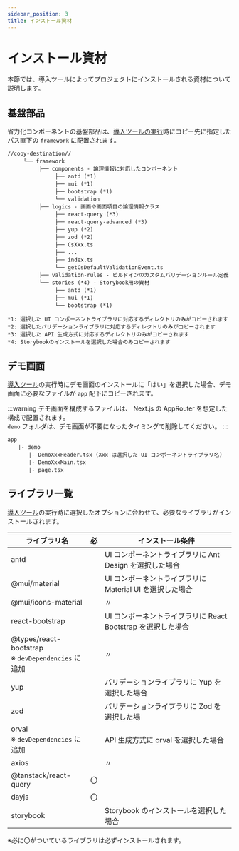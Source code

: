 ```yaml
---
sidebar_position: 3
title: インストール資材
---
```


# インストール資材

本節では、導入ツールによってプロジェクトにインストールされる資材について説明します。

## 基盤部品

省力化コンポーネントの基盤部品は、[導入ツールの実行](./introduction-tool.md)時にコピー先に指定したパス直下の `framework` に配置されます。

```
//copy-destination//
　　　└── framework
　　　　　　├── components - 論理情報に対応したコンポーネント
　　　　　　　　　├── antd (*1)
　　　　　　　　　├── mui (*1)
　　　　　　　　　├── bootstrap (*1)
　　　　　　　　　└── validation
　　　　　　├── logics - 画面や画面項目の論理情報クラス
　　　　　　　　　├── react-query (*3)
　　　　　　　　　├── react-query-advanced (*3)
　　　　　　　　　├── yup (*2)
　　　　　　　　　├── zod (*2)　　　　　　
　　　　　　　　　├── CsXxx.ts
　　　　　　　　　├── ...
　　　　　　　　　├── index.ts
　　　　　　　　　└── getCsDefaultValidationEvent.ts
　　　　　　├── validation-rules - ビルドインのカスタムバリデーションルール定義
　　　　　　└── stories (*4) - Storybook用の資材
　　　　　　　　　├── antd (*1)
　　　　　　　　　├── mui (*1)
　　　　　　　　　└── bootstrap (*1)

*1: 選択した UI コンポーネントライブラリに対応するディレクトリのみがコピーされます
*2: 選択したバリデーションライブラリに対応するディレクトリのみがコピーされます
*3: 選択した API 生成方式に対応するディレクトリのみがコピーされます
*4: Storybookのインストールを選択した場合のみコピーされます
```

## デモ画面

[導入ツール](./introduction-tool.md)の実行時にデモ画面のインストールに「はい」を選択した場合、デモ画面に必要なファイルが `app` 配下にコピーされます。

:::warning
デモ画面を構成するファイルは、 Next.js の AppRouter を想定した構成で配置されます。  
`demo` フォルダは、デモ画面が不要になったタイミングで削除してください。
:::

```
app
　　|- demo
　　　　|- DemoXxxHeader.tsx (Xxx は選択した UI コンポーネントライブラリ名)
　　　　|- DemoXxxMain.tsx
　　　　|- page.tsx
```

## ライブラリ一覧

[導入ツール](./introduction-tool.md)の実行時に選択したオプションに合わせて、必要なライブラリがインストールされます。

| ライブラリ名                                             | 必  | インストール条件                                             |
| -------------------------------------------------------- | --- | ------------------------------------------------------------ |
| antd                                                     |     | UI コンポーネントライブラリに Ant Design を選択した場合      |
| @mui/material                                            |     | UI コンポーネントライブラリに Material UI を選択した場合     |
| @mui/icons-material                                      |     | 〃                                                           |
| react-bootstrap                                          |     | UI コンポーネントライブラリに React Bootstrap を選択した場合 |
| @types/react-bootstrap <br /> ※ `devDependencies` に追加 |     | 〃                                                           |
| yup                                                      |     | バリデーションライブラリに Yup を選択した場合                |
| zod                                                      |     | バリデーションライブラリに Zod を選択した場                  |
| orval <br /> ※ `devDependencies` に追加                  |     | API 生成方式に orval を選択した場合                          |
| axios                                                    |     | 〃                                                           |
| @tanstack/react-query                                    | 〇  |                                                              |
| dayjs                                                    | 〇  |                                                              |
| storybook                                                |     | Storybook のインストールを選択した場合                       |

※必に〇がついているライブラリは必ずインストールされます。
